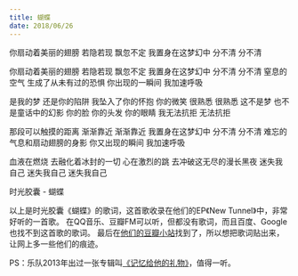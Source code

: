 ```yaml
---
title: 蝴蝶
date: 2018/06/26
---
```


你扇动着美丽的翅膀 若隐若现 飘忽不定
我置身在这梦幻中 分不清 分不清

<!-- more -->

你扇动着美丽的翅膀 若隐若现 飘忽不定
我置身在这梦幻中 分不清 分不清
窒息的空气 生成了从未有过的恐惧
你出现的一瞬间 我加速呼吸

是我的梦 还是你的陷阱
我坠入了你的怀抱
你的微笑 很熟悉 很熟悉
这不是梦 也不是童话中的幻影
你的脸 你的头发 你的眼睛
我无法抗拒 无法抗拒

那段可以触摸的距离 渐渐靠近 渐渐靠近
我置身在这梦幻中 分不清 分不清
难忘的气息和扇动翅膀的身影
你又出现的瞬间 我加速呼吸

血液在燃烧 去融化着冰封的一切
心在激烈的跳 去冲破这无尽的漫长黑夜
迷失我自己 迷失我自己 迷失我自己

时光胶囊 - 蝴蝶

以上是时光胶囊《蝴蝶》的歌词，这首歌收录在他们的EP《New Tunnel》中，非常好听的一首歌。
在QQ音乐、豆瓣FM可以听，但都没有歌词，而且百度、Google也找不到这首歌的歌词。
最后在[他们的豆瓣小站](https://site.douban.com/TimeCapsule/room/3184174/ )找到了，所以想把歌词贴出来，让网上多一些他们的痕迹。

PS：乐队2013年出过一张专辑叫[《记忆给他的礼物》](https://music.douban.com/subject/25769516/ )，值得一听。